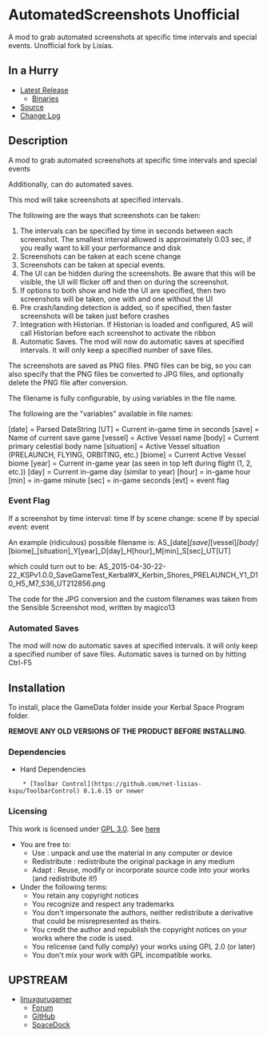 # AutomatedScreenshots Unofficial

A mod to grab automated screenshots at specific time intervals and special events. Unofficial fork by Lisias.


## In a Hurry

* [Latest Release](https://github.com/net-lisias-kspu/AutomatedScreenshots/releases)
    + [Binaries](https://github.com/net-lisias-kspu/AutomatedScreenshots/tree/Archive)
* [Source](https://github.com/net-lisias-kspu/AutomatedScreenshots)
* [Change Log](./CHANGE_LOG.md)


## Description

A mod to grab automated screenshots at specific time intervals and special events

Additionally, can do automated saves.

This mod will take screenshots at specified intervals.

The following are the ways that screenshots can be taken:

1.  The intervals can be specified by time in seconds between each screenshot. The smallest interval allowed is approximately 0.03 sec, if you really want to kill your performance and disk
2.  Screenshots can be taken at each scene change
3.  Screenshots can be taken at special events.
4.  The UI can be hidden during the screenshots.  Be aware that this will be visible, the UI will flicker off and then on during the screenshot.
5.  If options to both show and hide the UI are specified, then two screenshots will be taken, one with and one without the UI
6.  Pre crash/landing detection is added, so if specified, then faster screenshots will be taken just before crashes
7.  Integration with Historian.  If Historian is loaded and configured, AS will call Historian before each screenshot to activate the ribbon
8.  Automatic Saves.  The mod will now do automatic saves at specified intervals.  It will only keep a specified number of save files.

The screenshots are saved as PNG files.  PNG files can be big, so you can also specify that the PNG files be converted to JPG files, and optionally delete the PNG file after conversion.

The filename is fully configurable, by using variables in the file name.

The following are the "variables" available in file names:

[date] = Parsed DateString
[UT] = Current in-game time in seconds
[save] = Name of current save game
[vessel] = Active Vessel name
[body] = Current primary celestial body name
[situation] = Active Vessel situation (PRELAUNCH, FLYING, ORBITING, etc.)
[biome] = Current Active Vessel biome
[year] = Current in-game year (as seen in top left during flight (1, 2, etc.))
[day] = Current in-game day (similar to year)
[hour] = in-game hour
[min] = in-game minute
[sec] = in-game seconds
[evt] = event flag

### Event Flag

If a screenshot by time interval: time
If by scene change: scene
If by special event: event

An example (ridiculous) possible filename is: 
AS_[date]_[save]_[vessel]_[body]_[biome]_[situation]_Y[year]_D[day]_H[hour]_M[min]_S[sec]_UT[UT] 

which could turn out to be: 
AS_2015-04-30-22-22_KSPv1.0.0_SaveGameTest_Kerbal#X_Kerbin_Shores_PRELAUNCH_Y1_D10_H5_M7_S36_UT212856.png

The code for the JPG conversion and the custom filenames was taken from the Sensible Screenshot mod, written by magico13

### Automated Saves

The mod will now do automatic saves at specified intervals. it will only keep a specified number of save files.
Automatic saves is turned on by hitting Ctrl-F5


## Installation

To install, place the GameData folder inside your Kerbal Space Program folder.

**REMOVE ANY OLD VERSIONS OF THE PRODUCT BEFORE INSTALLING**.

### Dependencies
* Hard Dependencies
<!--        * [KSP API Extensions/L](https://github.com/net-lisias-ksp/KSPAPIExtensions) 2.0 or newer -->
        * [Toolbar Control](https://github.com/net-lisias-kspu/ToolbarControl) 0.1.6.15 or newer

### Licensing

This work is licensed under [GPL 3.0](https://www.gnu.org/licenses/gpl-3.0.txt). See [here](./LICENSE)

+ You are free to:
	- Use : unpack and use the material in any computer or device
	- Redistribute : redistribute the original package in any medium
	- Adapt : Reuse, modify or incorporate source code into your works (and redistribute it!) 
+ Under the following terms:
	- You retain any copyright notices
	- You recognize and respect any trademarks
	- You don't impersonate the authors, neither redistribute a derivative that could be misrepresented as theirs.
	- You credit the author and republish the copyright notices on your works where the code is used.
	- You relicense (and fully comply) your works using GPL 2.0 (or later)
	- You don't mix your work with GPL incompatible works.


## UPSTREAM

* [linuxgurugamer](https://forum.kerbalspaceprogram.com/index.php?/profile/129964-linuxgurugamer/)
	+ [Forum](https://forum.kerbalspaceprogram.com/index.php?/topic/116979-141-automated-screenshots/)
	+ [GitHub](https://github.com/linuxgurugamer/AutomatedScreenshots)
	+ [SpaceDock](https://spacedock.info/mod/43/Automated%20Screenshots%20&%20Saves) 
